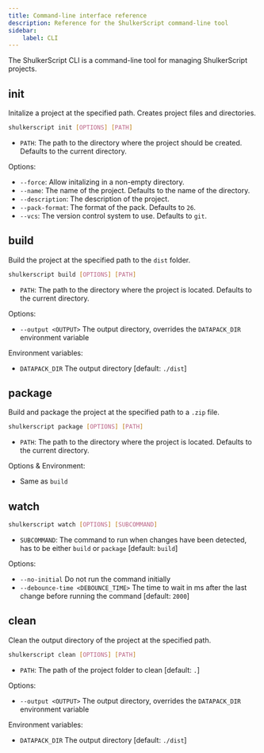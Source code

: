 ```yaml
---
title: Command-line interface reference
description: Reference for the ShulkerScript command-line tool
sidebar:
    label: CLI
---
```


The ShulkerScript CLI is a command-line tool for managing ShulkerScript projects.


## init
Initalize a project at the specified path.
Creates project files and directories.
```bash
shulkerscript init [OPTIONS] [PATH]
```
- `PATH`: The path to the directory where the project should be created. Defaults to the current directory.

Options:
- `--force`: Allow initalizing in a non-empty directory.
- `--name`: The name of the project. Defaults to the name of the directory.
- `--description`: The description of the project.
- `--pack-format`: The format of the pack. Defaults to `26`.
- `--vcs`: The version control system to use. Defaults to `git`.

## build
Build the project at the specified path to the `dist` folder.
```bash
shulkerscript build [OPTIONS] [PATH]
```
- `PATH`: The path to the directory where the project is located. Defaults to the current directory.

Options:
- `--output <OUTPUT>`  The output directory, overrides the `DATAPACK_DIR` environment variable

Environment variables:
- `DATAPACK_DIR`       The output directory [default: `./dist`]

## package
Build and package the project at the specified path to a `.zip` file.
```bash
shulkerscript package [OPTIONS] [PATH]
```

- `PATH`: The path to the directory where the project is located. Defaults to the current directory.

Options & Environment:
- Same as `build`

## watch
```bash
shulkerscript watch [OPTIONS] [SUBCOMMAND]
```
- `SUBCOMMAND`: The command to run when changes have been detected, has to be either `build` or `package` [default: `build`]

Options:
- `--no-initial`                     Do not run the command initially
- `--debounce-time <DEBOUNCE_TIME>`  The time to wait in ms after the last change before running the command [default: `2000`]

## clean
Clean the output directory of the project at the specified path.
```bash
shulkerscript clean [OPTIONS] [PATH]
```
- `PATH`: The path of the project folder to clean [default: `.`]

Options:
- `--output <OUTPUT>`  The output directory, overrides the `DATAPACK_DIR` environment variable

Environment variables:
- `DATAPACK_DIR`       The output directory [default: `./dist`]